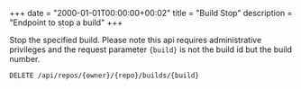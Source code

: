 +++
date = "2000-01-01T00:00:00+00:02"
title = "Build Stop"
description = "Endpoint to stop a build"
+++

Stop the specified build.
Please note this api requires administrative privileges and the request parameter `{build}` is not the build id but the build number.

```
DELETE /api/repos/{owner}/{repo}/builds/{build}
```
